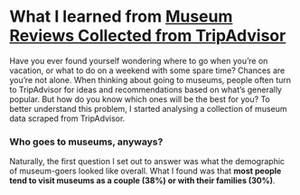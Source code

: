 # What I learned from [Museum Reviews Collected from TripAdvisor](https://www.kaggle.com/annecool37/museum-data)

Have you ever found yourself wondering where to go when you’re on vacation, or what to do on a weekend with some spare time? Chances are you’re not alone. When thinking about going to museums, people often turn to TripAdvisor for ideas and recommendations based on what’s generally popular. But how do you know which ones will be the best for you?
To better understand this problem, I started analysing a collection of museum data scraped from TripAdvisor.

### Who goes to museums, anyways?

Naturally, the first question I set out to answer was what the demographic of museum-goers looked like overall. What I found was that **most people tend to visit museums as a couple (38%) or with their families (30%)**.
